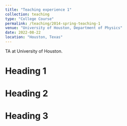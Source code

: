 ```yaml
---
title: "Teaching experience 1"
collection: teaching
type: "College Course"
permalink: /teaching/2014-spring-teaching-1
venue: "University of Houston, Department of Physics"
date: 2022-08-22
location: "Houston, Texas"
---
```


TA at University of Houston. 

Heading 1
======

Heading 2
======

Heading 3
======